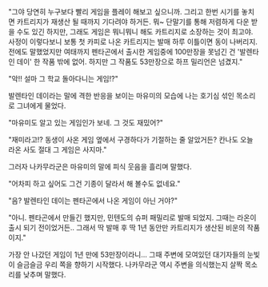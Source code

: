 "그야 당연히 누구보다 빨리 게임을 플레이 해보고 싶으니까. 그리고 한번 시기를 놓치면 카트리지가 재생산 될 때까지 기다려야 하거든. 뭐~ 단말기를 통해 저렴하게 다운 받을 수도 있긴 하지만, 그래도 게임은 뭐니뭐니 해도 카트리지로 소장하는 것이 최고야. 사정이 이렇다보니 보통 첫 카피로 나온 카트리지는 발매 하루 이틀이면 동이 나버리지. 전에도 말했었지만 여태까지 펜타곤에서 출시한 게임중에 100만장을 못넘긴 건 '발렌타인 데이' 한 작품 밖에 없어. 하지만 그 작품도 53만장으로 하프 밀리언은 넘겼지." 

"악!! 설마 그 학교 돌아다니는 게임!?" 

발렌타인 데이라는 말에 격한 반응을 보이는 마유미의 모습에 나는 호기심 섞인 목소리로 그녀에게 물었다. 

"마유미도 알고 있는 게임인가 보네. 그 것도 재밌어?" 

"재미라고!? 동생이 사온 게임 옆에서 구경하다가 기절하는 줄 알았거든? 칸나도 오늘 라온 사도 절대 그 게임은 사지마." 

그러자 나카무라군은 마유미의 말에 피식 웃음을 흘리며 말했다. 

"어차피 하고 싶어도 그건 기종이 달라서 해 볼수도 없네요." 

"음? 발렌타인 데이는 펜타곤에서 나온 게임이 아닌 거야?" 

"아니. 펜타곤에서 만들긴 했지만, 민텐도의 슈퍼 패밀리로 발매 되었지. 그때는 라온이 출시 되기 전이었거든.. 그래서 딱 발매 후 딱 1년 동안만 카트리지가 생산된 비운의 작품이지." 

가장 안 나갔던 게임이 1년 만에 53만장이라니... 
그때 주변에 모여있던 대기자들의 눈빛이 슬금슬금 우리 쪽을 향하기 시작했다. 
나카무라군 역시 주변을 의식했는지 살짝 목소리를 낮추며 말했다. 